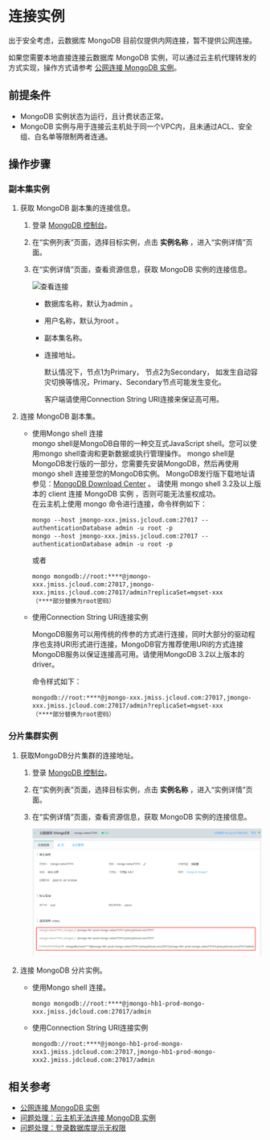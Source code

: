 # 连接实例

出于安全考虑，云数据库 MongoDB 目前仅提供内网连接，暂不提供公网连接。

如果您需要本地直接连接云数据库 MongoDB 实例，可以通过云主机代理转发的方式实现，操作方式请参考 [公网连接 MongoDB 实例](../Best-Practices/Public-Network-Connect-to-MongoDB-Instance.md)。



## 前提条件

- MongoDB 实例状态为运行，且计费状态正常。
- MongoDB 实例与用于连接云主机处于同一个VPC内，且未通过ACL、安全组、白名单等限制两者连通。

## 操作步骤

### 副本集实例

1. 获取 MongoDB 副本集的连接信息。

   1. 登录 [MongoDB 控制台](https://mongodb-console.jdcloud.com/mongodb)。

   1. 在“实例列表”页面，选择目标实例，点击 **实例名称** ，进入“实例详情”页面。

   1. 在“实例详情”页面，查看资源信息，获取 MongoDB 实例的连接信息。

      ![查看连接](https://github.com/jdcloudcom/cn/blob/master/image/mongodb/mongo-006.png)

      - 数据库名称，默认为admin 。

      - 用户名称，默认为root 。

      - 副本集名称。

      - 连接地址。

        默认情况下，节点1为Primary， 节点2为Secondary，	如发生自动容灾切换等情况，Primary、Secondary节点可能发生变化。

        客户端请使用Connection String URI连接来保证高可用。

2. 连接 MongoDB 副本集。

   - 使用Mongo shell 连接        
     mongo shell是MongoDB自带的一种交互式JavaScript shell。您可以使用mongo shell查询和更新数据或执行管理操作。
     mongo shell是MongoDB发行版的一部分，您需要先安装MongoDB，然后再使用mongo shell 连接至您的MongoDB实例。
     MongoDB发行版下载地址请参见：[MongoDB Download Center](https://www.mongodb.com/download-center#community) 。
     请使用 mongo shell 3.2及以上版本的 client 连接 MongoDB 实例 ，否则可能无法鉴权成功。		
     在云主机上使用 mongo 命令进行连接，命令样例如下：

     ```
     mongo --host jmongo-xxx.jmiss.jcloud.com:27017 --authenticationDatabase admin -u root -p
     mongo --host jmongo-xxx.jmiss.jcloud.com:27017 --authenticationDatabase admin -u root -p
     ```

     或者

     ```
     mongo mongodb://root:****@jmongo-xxx.jmiss.jcloud.com:27017,jmongo-xxx.jmiss.jcloud.com:27017/admin?replicaSet=mgset-xxx
     （****部分替换为root密码）
     ```

   - 使用Connection String URI连接实例

     MongoDB服务可以用传统的传参的方式进行连接，同时大部分的驱动程序也支持URI形式进行连接，MongoDB官方推荐使用URI的方式连接MongoDB服务以保证连接高可用。请使用MongoDB 3.2以上版本的driver。

     命令样式如下：

     ```
     mongodb://root:****@jmongo-xxx.jmiss.jcloud.com:27017,jmongo-xxx.jmiss.jcloud.com:27017/admin?replicaSet=mgset-xxx
     （****部分替换为root密码）
     ```

### 分片集群实例

1. 获取MongoDB分片集群的连接地址。

   1. 登录 [MongoDB 控制台](https://mongodb-console.jdcloud.com/mongodb)。

   2. 在“实例列表”页面，选择目标实例，点击 **实例名称** ，进入“实例详情”页面。

   3. 在“实例详情”页面，查看资源信息，获取 MongoDB 实例的连接信息。

      ![image-20200120161354197](../../../../image/mongodb/mongo-053.png)

2. 连接 MongoDB 分片实例。

   - 使用Mongo shell 连接。

     ```
     mongo mongodb://root:****@jmongo-hb1-prod-mongo-xxx.jmiss.jdcloud.com:27017/admin
     ```

   - 使用Connection String URI连接实例

     ```
     mongodb://root:****@jmongo-hb1-prod-mongo-xxx1.jmiss.jdcloud.com:27017,jmongo-hb1-prod-mongo-xxx2.jmiss.jdcloud.com:27017/admin
     ```

      

## 相关参考

- [公网连接 MongoDB 实例](../Best-Practices/Public-Network-Connect-to-MongoDB-Instance.md)
- [问题处理：云主机无法连接 MongoDB 实例](../Troubleshooting/Connect-Failed.md)
- [问题处理：登录数据库提示无权限](../Troubleshooting/Authentication.md)
  	
